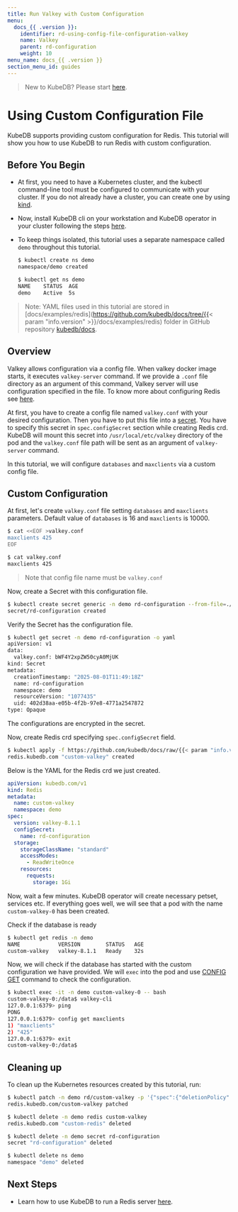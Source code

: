 ```yaml
---
title: Run Valkey with Custom Configuration
menu:
  docs_{{ .version }}:
    identifier: rd-using-config-file-configuration-valkey
    name: Valkey
    parent: rd-configuration
    weight: 10
menu_name: docs_{{ .version }}
section_menu_id: guides
---
```


> New to KubeDB? Please start [here](/docs/README.md).

# Using Custom Configuration File

KubeDB supports providing custom configuration for Redis. This tutorial will show you how to use KubeDB to run Redis with custom configuration.

## Before You Begin

- At first, you need to have a Kubernetes cluster, and the kubectl command-line tool must be configured to communicate with your cluster. If you do not already have a cluster, you can create one by using [kind](https://kind.sigs.k8s.io/docs/user/quick-start/).

- Now, install KubeDB cli on your workstation and KubeDB operator in your cluster following the steps [here](/docs/setup/README.md).

- To keep things isolated, this tutorial uses a separate namespace called `demo` throughout this tutorial.

  ```bash
  $ kubectl create ns demo
  namespace/demo created

  $ kubectl get ns demo
  NAME    STATUS  AGE
  demo    Active  5s
  ```

> Note: YAML files used in this tutorial are stored in [docs/examples/redis](https://github.com/kubedb/docs/tree/{{< param "info.version" >}}/docs/examples/redis) folder in GitHub repository [kubedb/docs](https://github.com/kubedb/docs).

## Overview

Valkey allows configuration via a config file. When valkey docker image starts, it executes `valkey-server` command. If we provide a `.conf` file directory as an argument of this command, Valkey server will use configuration specified in the file. To know more about configuring Redis see [here](https://valkey.io/topics/valkey.conf).

At first, you have to create a config file named `valkey.conf` with your desired configuration. Then you have to put this file into a [secret](https://kubernetes.io/docs/concepts/configuration/secret/). You have to specify this secret in `spec.configSecret` section while creating Redis crd. KubeDB will mount this secret into `/usr/local/etc/valkey` directory of the pod and the `valkey.conf` file path will be sent as an argument of `valkey-server` command.

In this tutorial, we will configure `databases` and `maxclients` via a custom config file.

## Custom Configuration

At first, let's create `valkey.conf` file setting `databases` and `maxclients` parameters. Default value of `databases` is 16 and `maxclients` is 10000.

```bash
$ cat <<EOF >valkey.conf
maxclients 425
EOF

$ cat valkey.conf
maxclients 425
```

> Note that config file name must be `valkey.conf`

Now, create a Secret with this configuration file.

```bash
$ kubectl create secret generic -n demo rd-configuration --from-file=./redis.conf
secret/rd-configuration created
```

Verify the Secret has the configuration file.

```bash
$ kubectl get secret -n demo rd-configuration -o yaml
apiVersion: v1
data:
  valkey.conf: bWF4Y2xpZW50cyA0MjUK
kind: Secret
metadata:
  creationTimestamp: "2025-08-01T11:49:18Z"
  name: rd-configuration
  namespace: demo
  resourceVersion: "1077435"
  uid: 402d38aa-e05b-4f2b-97e8-4771a2547872
type: Opaque
```

The configurations are encrypted in the secret.

Now, create Redis crd specifying `spec.configSecret` field.

```bash
$ kubectl apply -f https://github.com/kubedb/docs/raw/{{< param "info.version" >}}/docs/examples/redis/custom-config/valkey-custom.yaml
redis.kubedb.com "custom-valkey" created
```

Below is the YAML for the Redis crd we just created.

```yaml
apiVersion: kubedb.com/v1
kind: Redis
metadata:
  name: custom-valkey
  namespace: demo
spec:
  version: valkey-8.1.1
  configSecret:
    name: rd-configuration
  storage:
    storageClassName: "standard"
    accessModes:
      - ReadWriteOnce
    resources:
      requests:
        storage: 1Gi
```

Now, wait a few minutes. KubeDB operator will create necessary petset, services etc. If everything goes well, we will see that a pod with the name `custom-valkey-0` has been created.


Check if the database is ready

```bash
$ kubectl get redis -n demo
NAME            VERSION        STATUS   AGE
custom-valkey   valkey-8.1.1   Ready    32s
```


Now, we will check if the database has started with the custom configuration we have provided. We will `exec` into the pod and use [CONFIG GET](https://redis.io/commands/config-get) command to check the configuration.

```bash
$ kubectl exec -it -n demo custom-valkey-0 -- bash
custom-valkey-0:/data$ valkey-cli
127.0.0.1:6379> ping
PONG
127.0.0.1:6379> config get maxclients
1) "maxclients"
2) "425"
127.0.0.1:6379> exit
custom-valkey-0:/data$ 
```

## Cleaning up

To clean up the Kubernetes resources created by this tutorial, run:

```bash
$ kubectl patch -n demo rd/custom-valkey -p '{"spec":{"deletionPolicy":"WipeOut"}}' --type="merge"
redis.kubedb.com/custom-valkey patched

$ kubectl delete -n demo redis custom-valkey
redis.kubedb.com "custom-redis" deleted

$ kubectl delete -n demo secret rd-configuration
secret "rd-configuration" deleted

$ kubectl delete ns demo
namespace "demo" deleted
```

## Next Steps

- Learn how to use KubeDB to run a Redis server [here](/docs/guides/redis/README.md).
